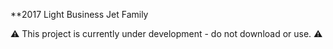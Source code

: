 **2017 Light Business Jet Family

:warning: This project is currently under development - do not download or use. :warning:
